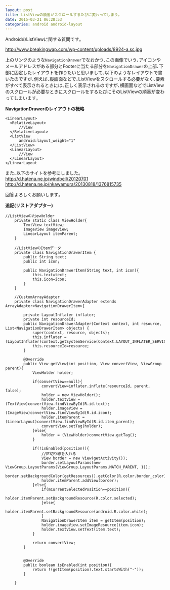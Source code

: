 ```yaml
---
layout: post
title: ListViewの順番がスクロールするたびに変わってしまう｡
date: 2015-03-21 06:28:53
categories: android android-layout
---
```

<p>AndroidのListViewに関する質問です｡</p>

<p><a href="http://www.breakingwap.com/wp-content/uploads/8924-a.sc.jpg" rel="nofollow">http://www.breakingwap.com/wp-content/uploads/8924-a.sc.jpg</a></p>

<p>上のリンクのような<code>NavigationDrawer</code>でなおかつ､この画像でいう､アイコンやメールアドレスがある部分とFooterに当たる部分を<code>NavigationDrawer</code>の上部､下部に固定したレイアウトを作りたいと思いまして､以下のようなレイアウトで書いたのですが､例えば､縦画面などで､ListViewをスクロールする必要がなく､要素がすべて表示されるときには､正しく表示されるのですが､横画面などでListViewのスクロールが必要なときにスクロールをするたびにそのListViewの順番が変わってしまいます｡</p>

<p><strong>NavigationDrawerのレイアウトの概略</strong></p>



<pre class="lang-css prettyprint-override"><code>&lt;LinearLayout&gt;
  &lt;RelativeLayout&gt;
      //View
  &lt;/RelativeLayout&gt;
  &lt;ListView
      android:layout_weight="1"
  &lt;/ListView&gt;
  &lt;LinearLayout&gt;
      //View
  &lt;/LinearLayout&gt;
&lt;/LinearLayout
</code></pre>

<p>また､以下のサイトを参考にしました｡<br>
<a href="http://d.hatena.ne.jp/windbell/20120701" rel="nofollow">http://d.hatena.ne.jp/windbell/20120701</a><br>
<a href="http://d.hatena.ne.jp/nkawamura/20130818/1376815735" rel="nofollow">http://d.hatena.ne.jp/nkawamura/20130818/1376815735</a></p>

<p>回答よろしくお願いします｡</p>

<p><strong>追記(リストアダプター)</strong></p>



<pre class="lang-html prettyprint-override"><code>//ListViewのViewHolder
    private static class ViewHolder{
        TextView textView;
        ImageView imageView;
        LinearLayout itemParent;
    }

    //ListViewのItemデータ
    private class NavigationDrawerItem {
        public String text;
        public int icon;

        public NavigationDrawerItem(String text, int icon){
            this.text=text;
            this.icon=icon;
        }
    }

    //CustomArrayAdapter
    private class NavigationDrawerAdapter extends ArrayAdapter&lt;NavigationDrawerItem&gt;{

        private LayoutInflater inflater;
        private int resourceId;
        public NavigationDrawerAdapter(Context context, int resource, List&lt;NavigationDrawerItem&gt; objects) {
            super(context, resource, objects);
            this.inflater = (LayoutInflater)context.getSystemService(Context.LAYOUT_INFLATER_SERVICE);
            this.resourceId=resource;
        }

        @Override
        public View getView(int position, View convertView, ViewGroup parent){
            ViewHolder holder;

            if(convertView==null){
                convertView=inflater.inflate(resourceId, parent, false);
                holder = new ViewHolder();
                holder.textView = (TextView)convertView.findViewById(R.id.text);
                holder.imageView = (ImageView)convertView.findViewById(R.id.icon);
                holder.itemParent = (LinearLayout)convertView.findViewById(R.id.item_parent);
                convertView.setTag(holder);
            }else{
                holder = (ViewHolder)convertView.getTag();
            }

            if(!isEnabled(position)){
                //区切り線を入れる
                View border = new View(getActivity());
                border.setLayoutParams(new ViewGroup.LayoutParams(ViewGroup.LayoutParams.MATCH_PARENT, 1));
                border.setBackgroundColor(getResources().getColor(R.color.border_color));
                holder.itemParent.addView(border);
            }else{
                if(mCurrentSelectedPosition==position){
                    holder.itemParent.setBackgroundResource(R.color.selected);
                }else{
                    holder.itemParent.setBackgroundResource(android.R.color.white);
                }
                NavigationDrawerItem item = getItem(position);
                holder.imageView.setImageResource(item.icon);
                holder.textView.setText(item.text);
            }

            return convertView;
        }


        @Override
        public boolean isEnabled(int position){
            return !(getItem(position).text.startsWith("-"));
        }

    }
</code></pre>
